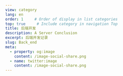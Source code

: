 ```yaml
---
view: category
lang: en
order: 1     # Order of display in list categories
top: true     # Include category in navigation Top
title: 后端开发
description: A Server Conclusion
excerpt: 后端开发记录
slug: Back_end
meta:
  - property: og:image
    content: /image-social-share.png
  - name: twitter:image
    content: /image-social-share.png
---
```

